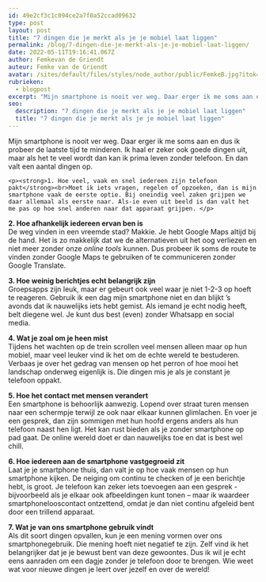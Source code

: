 ```yaml
---
id: 49e2cf3c1c094ce2a7f0a52ccad09632
type: post
layout: post
title: "7 dingen die je merkt als je je mobiel laat liggen"
permalink: /blog/7-dingen-die-je-merkt-als-je-je-mobiel-laat-liggen/
date: 2022-05-11T19:16:41.067Z
author: Femkevan de Griendt
auteur: Femke van de Griendt
avatar: /sites/default/files/styles/node_author/public/FemkeB.jpg?itok=wCzz33l-
rubrieken:
  - blogpost
excerpt: "Mijn smartphone is nooit ver weg. Daar erger ik me soms aan en dus ik probeer de laatste tijd te minderen. Ik haal er zeker ook goede dingen uit, maar als het te veel wordt dan kan ik prima leven zonder telefoon. En dan valt een aantal dingen op.  "
seo:
  description: "7 dingen die je merkt als je je mobiel laat liggen"
  title: "7 dingen die je merkt als je je mobiel laat liggen"
---
```

Mijn smartphone is nooit ver weg. Daar erger ik me soms aan en dus ik probeer de laatste tijd te minderen. Ik haal er zeker ook goede dingen uit, maar als het te veel wordt dan kan ik prima leven zonder telefoon. En dan valt een aantal dingen op.  

    <p><strong>1. Hoe veel, vaak en snel iedereen zijn telefoon pakt</strong><br>Moet ik iets vragen, regelen of opzoeken, dan is mijn smartphone vaak de eerste optie. Bij oneindig veel zaken grijpen we daar allemaal als eerste naar. Als-ie even uit beeld is dan valt het me pas op hoe snel anderen naar dat apparaat grijpen. </p>
<p><strong>2. Hoe afhankelijk iedereen ervan ben is</strong><br>De weg vinden in een vreemde stad? Makkie. Je hebt Google Maps altijd bij de hand. Het is zo makkelijk dat we de alternatieven uit het oog verliezen en niet meer zonder onze <em>online tools </em>kunnen. Dus probeer ik soms de route te vinden zonder Google Maps te gebruiken of te communiceren zonder Google Translate.</p>
<p><strong>3. Hoe weinig berichtjes echt belangrijk zijn</strong><br>Groepsapps zijn leuk, maar er gebeurt ook veel waar je niet 1-2-3 op hoeft te reageren. Gebruik ik een dag mijn smartphone niet en dan blijkt ’s avonds dat ik nauwelijks iets hebt gemist. Als iemand je echt nodig heeft, belt diegene wel. Je kunt dus best (even) zonder Whatsapp en social media.</p>
<p><strong>4. Wat je zoal om je heen mist</strong><br>Tijdens het wachten op de trein scrollen veel mensen alleen maar op hun mobiel, maar veel leuker vind ik het om de echte wereld te bestuderen. Verbaas je over het gedrag van mensen op het perron of hoe mooi het landschap onderweg eigenlijk is. Die dingen mis je als je constant je telefoon oppakt.</p>
<p><strong>5. Hoe het contact met mensen verandert</strong><br>Een smartphone is behoorlijk aanwezig. Lopend over straat turen mensen naar een schermpje terwijl ze ook naar elkaar kunnen glimlachen. En voer je een gesprek, dan zijn sommigen met hun hoofd ergens anders als hun telefoon naast hen ligt. Het kan rust bieden als je zonder smartphone op pad gaat. De online wereld doet er dan nauwelijks toe en dat is best wel chill.</p>
<p><strong>6. Hoe iedereen aan de smartphone vastgegroeid zit</strong><br>Laat je je smartphone thuis, dan valt je op hoe vaak mensen op hun smartphone kijken. De neiging om continu te checken of je een berichtje hebt, is groot. Je telefoon kan zeker iets toevoegen aan een gesprek - bijvoorbeeld als je elkaar ook afbeeldingen kunt tonen – maar ik waardeer smartphonelooscontact ontzettend, omdat je dan niet continu afgeleid bent door een trillend apparaat.</p>
<p><strong>7. Wat je van ons smartphone gebruik vindt</strong><br>Als dit soort dingen opvallen, kun je een mening vormen over ons smartphonegebruik. Die mening hoeft niet negatief te zijn. Zelf vind ik het belangrijker dat je je bewust bent van deze gewoontes. Dus ik wil je echt eens aanraden om een dagje zonder je telefoon door te brengen. Wie weet wat voor nieuwe dingen je leert over jezelf en over de wereld!</p>  
